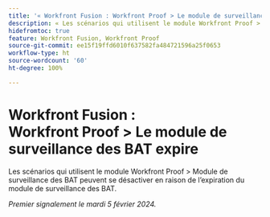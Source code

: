 ```yaml
---
title: '« Workfront Fusion : Workfront Proof > Le module de surveillance des BAT expire »'
description: « Les scénarios qui utilisent le module Workfront Proof > Module de surveillance des BAT peuvent se désactiver en raison de l’expiration du module de surveillance des BAT. »
hidefromtoc: true
feature: Workfront Fusion, Workfront Proof
source-git-commit: ee15f19ffd6010f637582fa484721596a25f0653
workflow-type: ht
source-wordcount: '60'
ht-degree: 100%

---
```



# Workfront Fusion : Workfront Proof > Le module de surveillance des BAT expire

Les scénarios qui utilisent le module Workfront Proof > Module de surveillance des BAT peuvent se désactiver en raison de l’expiration du module de surveillance des BAT.

_Premier signalement le mardi 5 février 2024._
